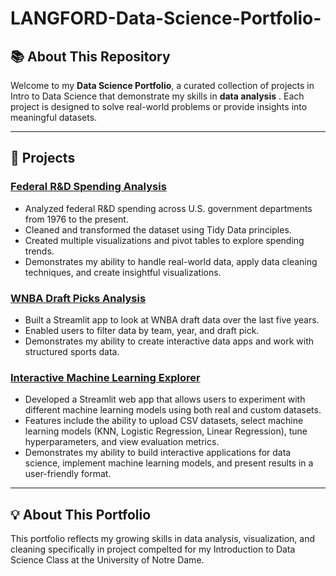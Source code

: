 # LANGFORD-Data-Science-Portfolio-

## 📚 About This Repository
Welcome to my **Data Science Portfolio**, a curated collection of projects in Intro to Data Science that demonstrate my skills in **data analysis** . Each project is designed to solve real-world problems or provide insights into meaningful datasets.

---

## 📂 **Projects**  

###  [Federal R&D Spending Analysis](https://github.com/klangford0924/LANGFORD-Data-Science-Portfolio-/tree/main/TidyData-Project) 
- Analyzed federal R&D spending across U.S. government departments from 1976 to the present.  
- Cleaned and transformed the dataset using Tidy Data principles.  
- Created multiple visualizations and pivot tables to explore spending trends.  
- Demonstrates my ability to handle real-world data, apply data cleaning techniques, and create insightful visualizations.  

### **[WNBA Draft Picks Analysis](https://github.com/klangford0924/LANGFORD-Data-Science-Portfolio-/tree/main/basic_streamlit_app)**  
- Built a Streamlit app to look at WNBA draft data over the last five years.  
- Enabled users to filter data by team, year, and draft pick.  
- Demonstrates my ability to create interactive data apps and work with structured sports data.  

### **[Interactive Machine Learning Explorer](https://langford-datascience-machinelearningproject.streamlit.app/)**  
- Developed a Streamlit web app that allows users to experiment with different machine learning models using both real and custom datasets.  
- Features include the ability to upload CSV datasets, select machine learning models (KNN, Logistic Regression, Linear Regression), tune hyperparameters, and view evaluation metrics.    
- Demonstrates my ability to build interactive applications for data science, implement machine learning models, and present results in a user-friendly format.


---

## 💡 **About This Portfolio**  
This portfolio reflects my growing skills in data analysis, visualization, and cleaning specifically in project compelted for my Introduction to Data Science Class at the University of Notre Dame.
